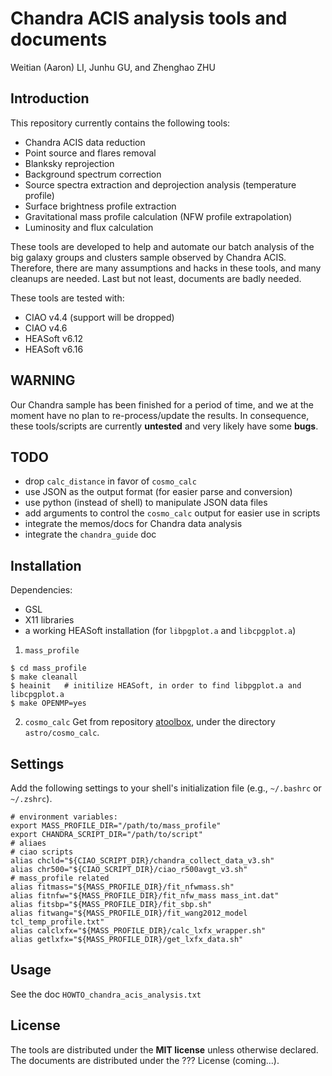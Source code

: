 Chandra ACIS analysis tools and documents
=========================================

Weitian (Aaron) LI, Junhu GU, and Zhenghao ZHU


Introduction
------------
This repository currently contains the following tools:
+ Chandra ACIS data reduction
+ Point source and flares removal
+ Blanksky reprojection
+ Background spectrum correction
+ Source spectra extraction and deprojection analysis (temperature profile)
+ Surface brightness profile extraction
+ Gravitational mass profile calculation (NFW profile extrapolation)
+ Luminosity and flux calculation

These tools are developed to help and automate our batch analysis of the
big galaxy groups and clusters sample observed by Chandra ACIS.
Therefore, there are many assumptions and hacks in these tools, and many
cleanups are needed.  Last but not least, documents are badly needed.

These tools are tested with:
+ CIAO v4.4 (support will be dropped)
+ CIAO v4.6
+ HEASoft v6.12
+ HEASoft v6.16


WARNING
-------
Our Chandra sample has been finished for a period of time, and we at the moment
have no plan to re-process/update the results.
In consequence, these tools/scripts are currently **untested** and very likely have
some **bugs**.


TODO
----
+ drop ``calc_distance`` in favor of ``cosmo_calc``
+ use JSON as the output format (for easier parse and conversion)
+ use python (instead of shell) to manipulate JSON data files
+ add arguments to control the ``cosmo_calc`` output for easier use in scripts
+ integrate the memos/docs for Chandra data analysis
+ integrate the ``chandra_guide`` doc


Installation
------------
Dependencies:
+ GSL
+ X11 libraries
+ a working HEASoft installation (for ``libpgplot.a`` and ``libcpgplot.a``)

1. ``mass_profile``
```
$ cd mass_profile
$ make cleanall
$ heainit   # initilize HEASoft, in order to find libpgplot.a and libcpgplot.a
$ make OPENMP=yes
```

2. ``cosmo_calc``
Get from repository [atoolbox](https://github.com/liweitianux/atoolbox),
under the directory ``astro/cosmo_calc``.


Settings
--------
Add the following settings to your shell's initialization file
(e.g., ``~/.bashrc`` or ``~/.zshrc``).
```
# environment variables:
export MASS_PROFILE_DIR="/path/to/mass_profile"
export CHANDRA_SCRIPT_DIR="/path/to/script"
# aliaes
# ciao scripts
alias chcld="${CIAO_SCRIPT_DIR}/chandra_collect_data_v3.sh"
alias chr500="${CIAO_SCRIPT_DIR}/ciao_r500avgt_v3.sh"
# mass_profile related
alias fitmass="${MASS_PROFILE_DIR}/fit_nfwmass.sh"
alias fitnfw="${MASS_PROFILE_DIR}/fit_nfw_mass mass_int.dat"
alias fitsbp="${MASS_PROFILE_DIR}/fit_sbp.sh"
alias fitwang="${MASS_PROFILE_DIR}/fit_wang2012_model tcl_temp_profile.txt"
alias calclxfx="${MASS_PROFILE_DIR}/calc_lxfx_wrapper.sh"
alias getlxfx="${MASS_PROFILE_DIR}/get_lxfx_data.sh"
```


Usage
-----
See the doc ``HOWTO_chandra_acis_analysis.txt``


License
-------
The tools are distributed under the **MIT license** unless otherwise declared.
The documents are distributed under the ??? License (coming...).
